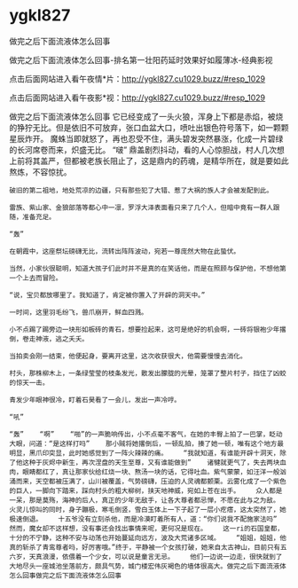 # ygkl827
做完之后下面流液体怎么回事

做完之后下面流液体怎么回事-排名第一壮阳药延时效果好如履薄冰-经典影视

点击后面网站进入看午夜情*片：http://ygkl827.cu1029.buzz/#resp_1029

点击后面网站进入看午夜影*视：http://ygkl827.cu1029.buzz/#resp_1029

做完之后下面流液体怎么回事    它已经变成了一头火狼，浑身上下都是赤焰，被烧的狰狞无比。但是依旧不可放弃，张口血盆大口，喷吐出银色符号落下，如一颗颗星辰炸开。    魔蛛当即就怒了，再也忍受不住，满头碧发突然暴涨，化成一片碧绿的长河席卷而来，炽盛无比。    “啵”    鼎盖剧烈抖动，看的人心惊胆战，村人几次想上前将其盖严，但都被老族长阻止了，这是鼎内的药魂，是精华所在，就是要如此熬炼，不容惊扰。

    破旧的第二祖地，地处荒凉的边疆，只有那些犯了大错、惹了大祸的族人才会被发配到此。

    雷族、紫山家、金狼部落等都心中一凛，罗浮大泽表面看只来了几个人，但暗中竟有一群人跟随，准备充足。

    “轰”

    在朝霞中，这座祭坛磅礴无比，流转出阵阵波动，宛若一尊庞然大物在此蛰伏。

    当然，小家伙很聪明，知道大孩子们此时并不是真的在笑话他，而是在照顾与保护他，不想他第一个上去而冒险。

    “说，宝贝都放哪里了。我知道了，肯定被你置入了开辟的洞天中。”

    一时间，这里羽毛纷飞，兽爪崩开，鲜血四溅。

    小不点踢了踢旁边一块形如板砖的青石，想要捡起来，这可是绝好的机会啊，一砖将银袍少年撂倒，卷走神液，逃之夭夭。

    当拍卖会刚一结束，他便起身，要离开这里，这次收获很大，他需要慢慢去消化。

    村头，那株柳木上，一条绿莹莹的枝条发光，散发出朦胧的光晕，笼罩了整片村子，挡住了凶蛟的惊天一击。

    青发少年眼神很冷，盯着石昊看了一会儿，发出一声冷哼。

    “吼”

    “轰”    “啊”    “啪”的一声脆响传出，小不点毫不客气，在她的丰臀上拍了一巴掌，眨动大眼，问道：“是这样打吗”    那小贼将她撂倒后，一顿乱拍，揍了她一顿，唯有这个地方最明显，黑爪印突显，此时她感觉到了一阵火辣辣的痛。    “我就知道，有谁能开辟十洞天，除了他这种于灰烬中新生，再次涅盘的天生至尊，又有谁能做到”    诸犍就更气了，失去两块血肉，眼睛都红了，真让那家伙给红烧一块、熬汤一块的话，它得吐血。紫气蒙蒙，如汪洋一般汹涌而来，天空都被压满了，山川被覆盖，气势磅礴，压迫的人灵魂都颤栗。云雾化成了一个紫色的巨人，一脚向下踏来，踩向村头的粗大柳树，挟天地神威，宛如上苍在出手。    众人都是一呆，那是莫殇，海神的后人，真正的少年无敌手，让各大尊者都忌惮，不愿在此与之为敌。    火灵儿惊叫的同时，身子蹦极，寒毛倒竖，雪白玉体上一下子起了一层小疙瘩，这太突然了，她极速倒退。    十五爷没有立刻杀他，而是冷漠盯着所有人，道：“你们说我不配施家法吗”    然而，魔女却不这样想，没有事还会找出事情来呢，更何况是现在。    这一ri的石国皇都，十分的不宁静，这种不安与动荡也开始蔓延向远方，波及大荒诸多区域。    “姐姐，姐姐，他真的斩杀了青鸾尊者吗，好厉害哦。”终于，平静被一个女孩打破，她来自太古神山，目前只有五六岁，天真浪漫，依偎着一个少女，可以说是童言无忌。    他们一边说一边走，很快就到了大地尽头一座城池坐落前方，颇具气势，城门楼宏伟灰褐色的墙体很高大。做完之后下面流液体怎么回事做完之后下面流液体怎么回事
